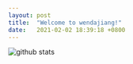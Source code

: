 ```yaml
---
layout: post
title:  "Welcome to wendajiang!"
date:   2021-02-02 18:39:18 +0800
---
```

![github stats](https://github-readme-stats.vercel.app/api?username=wendajiang&show_icons=true)

